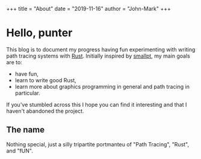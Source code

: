 +++
title = "About"
date = "2019-11-16"
author = "John-Mark"
+++

# Hello, punter

This blog is to document my progress having fun experimenting with writing path
tracing systems with [Rust](https://www.rust-lang.org/). Initially inspired by
[smallpt](http://www.kevinbeason.com/smallpt/), my main goals are to:

- have fun,
- learn to write good Rust,
- learn more about graphics programming in general and path tracing in
  particular.

If you've stumbled across this I hope you can find it interesting and that I
haven't abandoned the project.

##  The name

Nothing special, just a silly tripartite portmanteu of "Path Tracing", "Rust",
and "fUN".
